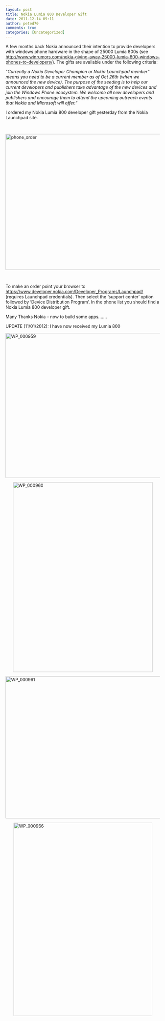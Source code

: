 ```yaml
---
layout: post
title: Nokia Lumia 800 Developer Gift
date: 2011-12-14 09:11
author: peted70
comments: true
categories: [Uncategorized]
---
```

<p>A few months back Nokia announced their intention to provide developers with windows phone hardware in the shape of 25000 Lumia 800s (see <a title="http://www.winrumors.com/nokia-giving-away-25000-lumia-800-windows-phones-to-developers/" href="http://www.winrumors.com/nokia-giving-away-25000-lumia-800-windows-phones-to-developers/">http://www.winrumors.com/nokia-giving-away-25000-lumia-800-windows-phones-to-developers/</a>). The gifts are available under the following criteria:</p>  <p>&quot;<em>Currently a Nokia Developer Champion or Nokia Launchpad member&quot; means you need to be a current member as of Oct 26th (when we announced the new device). The purpose of the seeding is to help our current developers and publishers take advantage of the new devices and join the Windows Phone ecosystem. We welcome all new developers and publishers and encourage them to attend the upcoming outreach events that Nokia and Microsoft will offer.”</em></p>  <p>I ordered my Nokia Lumia 800 developer gift yesterday from the Nokia Launchpad site.</p>  <p>&#160;</p>  <p><a href="http://peted.azurewebsites.net/wp-content/uploads/2011/12/phone_order.png"><img style="background-image:none;padding-left:0;padding-right:0;display:block;float:none;margin-left:auto;margin-right:auto;padding-top:0;border-width:0;" title="phone_order" border="0" alt="phone_order" src="http://peted.azurewebsites.net/wp-content/uploads/2011/12/phone_order_thumb.png" width="664" height="443" /></a></p>  <p>&#160;</p>  <p>To make an order point your browser to <a title="https://www.developer.nokia.com/Developer_Programs/Launchpad/" href="https://www.developer.nokia.com/Developer_Programs/Launchpad/">https://www.developer.nokia.com/Developer_Programs/Launchpad/</a> (requires Launchpad credentials). Then select the ‘support center’ option followed by ‘Device Distribution Program’. In the phone list you should find a Nokia Lumia 800 developer gift.</p>  <p>Many Thanks Nokia – now to build some apps…….</p>  <p>UPDATE (11/01/2012): I have now received my Lumia 800</p>  <p><a href="http://peted.azurewebsites.net/wp-content/uploads/2012/01/wp_000959.jpg"><img style="background-image:none;border-bottom:0;border-left:0;padding-left:0;padding-right:0;display:block;float:none;margin-left:auto;border-top:0;margin-right:auto;border-right:0;padding-top:0;" title="WP_000959" border="0" alt="WP_000959" src="http://peted.azurewebsites.net/wp-content/uploads/2012/01/wp_000959_thumb.jpg" width="611" height="472" /></a></p>  <p><a href="http://peted.azurewebsites.net/wp-content/uploads/2012/01/wp_000960.jpg"><img style="background-image:none;border-bottom:0;border-left:0;padding-left:0;padding-right:0;display:block;float:none;margin-left:auto;border-top:0;margin-right:auto;border-right:0;padding-top:0;" title="WP_000960" border="0" alt="WP_000960" src="http://peted.azurewebsites.net/wp-content/uploads/2012/01/wp_000960_thumb.jpg" width="456" height="619" /></a></p>  <p><a href="http://peted.azurewebsites.net/wp-content/uploads/2012/01/wp_000961.jpg"><img style="background-image:none;border-bottom:0;border-left:0;padding-left:0;padding-right:0;display:block;float:none;margin-left:auto;border-top:0;margin-right:auto;border-right:0;padding-top:0;" title="WP_000961" border="0" alt="WP_000961" src="http://peted.azurewebsites.net/wp-content/uploads/2012/01/wp_000961_thumb.jpg" width="599" height="463" /></a></p>            <p><a href="http://peted.azurewebsites.net/wp-content/uploads/2012/01/wp_000966.jpg"><img style="background-image:none;border-bottom:0;border-left:0;padding-left:0;padding-right:0;display:block;float:none;border-top:0;border-right:0;padding-top:0;margin:0 auto 2px;" title="WP_000966" border="0" alt="WP_000966" src="http://peted.azurewebsites.net/wp-content/uploads/2012/01/wp_000966_thumb.jpg" width="453" height="630" /></a></p>
